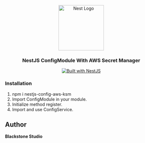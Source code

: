 <h1 align="center"></h1>

<div align="center">
  <a href="http://nestjs.com/" target="_blank">
    <img src="https://nestjs.com/img/logo_text.svg" width="150" alt="Nest Logo" />
  </a>
</div>

<h3 align="center">NestJS ConfigModule With AWS Secret Manager</h3>

<div align="center">
  <a href="https://nestjs.com" target="_blank">
    <img src="https://img.shields.io/badge/built%20with-NestJs-red.svg" alt="Built with NestJS">
  </a>
</div>

### Installation

1. npm i nestjs-config-aws-ksm
2. Import ConfigModule in your module.
3. Initialize method register.
4. Import and use ConfigService.

## Author

**Blackstone Studio**